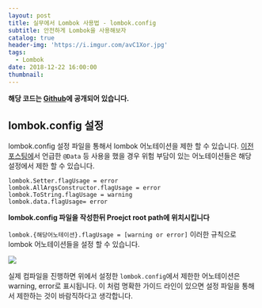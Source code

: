 ```yaml
---
layout: post
title: 실무에서 Lombok 사용법 - lombok.config
subtitle: 안전하게 Lombok을 사용해보자
catalog: true
header-img: 'https://i.imgur.com/avC1Xor.jpg'
tags:
  - Lombok
date: 2018-12-22 16:00:00
thumbnail:
---
```




**해당 코드는 [Github](https://github.com/cheese10yun/blog-sample/tree/master/lombok)에 공개되어 있습니다.**

## lombok.config 설정

lombok.config 설정 파일을 통해서 lombok 어노테이션을 제한 할 수 있습니다. [이전 포스팅에](https://cheese10yun.github.io/lombok/)서 언급한 `@Data` 등 사용을 했을 경우 위험 부담이 있는 어노테이션들은 해당 설정에서 제한 할 수 있습니다.


```config
lombok.Setter.flagUsage = error
lombok.AllArgsConstructor.flagUsage = error
lombok.ToString.flagUsage = warning
lombok.data.flagUsage= error
```
**lombok.config 파일을 작성한뒤 Proejct root path에 위치시킵니다**

`lombok.{해당어노테이션}.flagUsage = [warning or error]` 이러한 규칙으로 lombok 어노테이션들을 설정 할 수 있습니다.

![](https://github.com/cheese10yun/blog-sample/blob/master/lombok/assets/lombok-config.png?raw=true)

실제 컴파일을 진행하면 위에서 설정한 `lombok.config`에서 제한한 어노테이션은 warning, error로 표시됩니다.
이 처럼 명확한 가이드 라인이 있으면 설정 파일을 통해서 제한하는 것이 바람직하다고 생각합니다.
